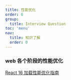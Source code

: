 ```yaml
---
title: 性能优化
order: 6
group:
  title: Interview Question
toc: 'menu'
nav:
  title: 知识了解
  order: 0
---
```


### web 各个阶段的性能优化

[React 16 加载性能优化指南](https://mp.weixin.qq.com/s/XSvhOF_N0VbuOKStwi0IYw)
